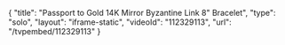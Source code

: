 {
    "title": "Passport to Gold 14K Mirror Byzantine Link 8\" Bracelet",
    "type": "solo",
    "layout": "iframe-static",
    "videoId": "112329113",
    "url": "\/tvpembed\/112329113"
}